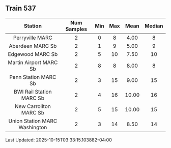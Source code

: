 ## Train 537

| Station | Num Samples | Min | Max | Mean | Median |
| :-----: | :---------: | :-: | :-: | :--: | :----: |
| Perryville MARC | 2 | 0 | 8 | 4.00 | 8 |
| Aberdeen MARC Sb | 2 | 1 | 9 | 5.00 | 9 |
| Edgewood MARC Sb | 2 | 5 | 10 | 7.50 | 10 |
| Martin Airport MARC Sb | 2 | 8 | 8 | 8.00 | 8 |
| Penn Station MARC Sb | 2 | 3 | 15 | 9.00 | 15 |
| BWI Rail Station MARC Sb | 2 | 4 | 16 | 10.00 | 16 |
| New Carrollton MARC Sb | 2 | 5 | 15 | 10.00 | 15 |
| Union Station MARC Washington | 2 | 3 | 14 | 8.50 | 14 |


Last Updated: 2025-10-15T03:33:15.103882-04:00